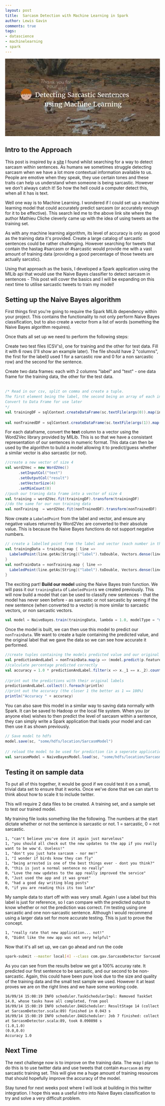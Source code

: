 ```yaml
--- 
layout: post 
title:  Sarcasm Detection with Machine Learning in Spark
author: Lewis Gavin 
comments: true 
tags: 
- datascience 
- machinelearning
- spark 
---
```


![Sarcasm Detection](../images/sarcasm.jpg)

## Intro to the Approach

This post is inspired by a [site](http://www.thesarcasmdetector.com/about/) I found whilst searching for a way to detect sarcasm within sentences. As humans we sometimes struggle detecting sarcasm when we have a lot more contextual information available to us. People are emotive when they speak, they use certain tones and these traits can help us understand when someone is being sarcastic. However we don't always catch it! So how the hell could a computer detect this, when all it has is text.

Well one way is to Machine Learning. I wondered if I could set up a machine learning model that could accurately predict sarcasm (or accurately enough for it to be effective). This search led me to the above link site where the author Mathieu Cliche cleverly came up with the idea of using tweets as the training set.

As with any machine learning algorithm, its level of accuracy is only as good as the training data it's provided. Create a large catalog of sarcastic sentences could be rather challenging. However searching for tweets that contain the hastag #sarcasm or #sarcastic would provide me with a vast amount of training data (providing a good percentage of those tweets are actually sarcstic).

Using that approach as the basis, I developed a Spark application using the MlLib api that would use the Naive Bayes classifier to detect sarcasm in sentences - This post will cover the basics and I will be expanding on this next time to utilise sarcastic tweets to train my model!

## Setting up the Naive Bayes algorithm

First things first you're going to require the Spark MlLib dependency within your project. This contains the functionality to not only perform Naive Bayes classification, but to also create a vector from a list of words (something the Naive Bayes algorithm requires).

Once thats all set up we need to perform the following steps:

Create two test files (CSV's), one for training and the other for test data. Fill it with 6 rows (I'll show an example later). The file should have 2 "columns", the first for the label(I used 1 for a sarcastic row and 0 for a non sarcastic row) and the second for the sentence.

Create two data frames: each with 2 columns "label" and "text" - one data frame for the training data, the other for the test data.

~~~scala

/* Read in our csv, split on comma and create a tuple. 
The first element being the label, the second being an array of each individual word. 
Convert to Data Frame for use later
*/
val trainingDF = sqlContext.createDataFrame(sc.textFile(args(0)).map(input => input.split(",")).map(x => (x(0),x(1).split(" ")))).toDF("label","text")

val nonTrainedDF = sqlContext.createDataFrame(sc.textFile(args(1)).map(input => input.split(",")).map(x => (x(0),x(1).split(" ")))).toDF("label","text")

~~~

For each dataframe, convert the **text** column to a vector using the Word2Vec library provided by MlLib. This is so that we have a consistant representation of our sentences in numeric format. This data can then be used by the algorithm to build a model allowing it to predict/guess whether a similar vector is also sarcastic (or not).

~~~scala
//create a new vector of size 4
val word2Vec = new Word2Vec()
      .setInputCol("text")
      .setOutputCol("result")
      .setVectorSize(4)
      .setMinCount(0)
//push our traning data frame into a vector of size 4
val training = word2Vec.fit(trainingDF).transform(trainingDF) 
//do the same for our non training data   
val nonTraining  = word2Vec.fit(nonTrainedDF).transform(nonTrainedDF)
~~~

Now create a `LabeledPoint` from the label and vector, and ensure any negative values returned by Word2Vec are converted to their absolute value. This is because the Naive Bayes functions do not support negative numbers.

~~~scala
// create a labelled point from the label and vector (each number in the vector needs to be converted to its absolute value as Naive Bayes doesnt accept negatives)l
val trainingData = training.map { line =>
  LabeledPoint(line.getAs[String]("label").toDouble, Vectors.dense(line.getAs[org.apache.spark.mllib.linalg.Vector]("result").toDense.toArray.map(a => Math.abs(a))))
}
val nonTrainData = nonTraining.map { line =>
  LabeledPoint(line.getAs[String]("label").toDouble, Vectors.dense(line.getAs[org.apache.spark.mllib.linalg.Vector]("result").toDense.toArray.map(a => Math.abs(a))))
}

~~~

The exciting part! **Build our model** using the Naive Bayes *train* function. We will pass it our `trainingData` of `LabeledPoint`s we created previously. This will now build a model that can be used to classify new sentences - that the model has never seen before - as sarcastic or not sarcastic by seeing if the new sentence (when converted to a vector) is more similar to sarcastic vectors, or non sarcastic vectors.

~~~scala
val model = NaiveBayes.train(trainingData, lambda = 1.0, modelType = "multinomial")
~~~

Once the model is built, we can then use this model to predict our `nonTrainData`. We want to create a tuple containing the predicted value, and the original label that we gave the data so we can see how accurate it performed.

~~~scala
//create tuples containing the models predicted value and our original labelled value
val predictionAndLabel = nonTrainData.map(p => (model.predict(p.features), p.label))
//calculate percentage predicted correctly
val accuracy = 1.0 * predictionAndLabel.filter(x => x._1 == x._2).count() / nonTrainData.count()

//print out the predictions with their original labels
predictionAndLabel.collect().foreach(println)
//print out the accuracy (the closer 1 the better as 1 == 100%)
println("Accuracy " + accuracy)
~~~

You can also save this model in a similar way to saving data normally with Spark. It can be saved to Hadoop or the local file system. When you (or anyone else) wishes to then predict the level of sarcasm within a sentence, they can simply write a Spark application that loads your model and can then use it as shown previously.
~~~scala
// Save model to hdfs
model.save(sc, "some/hdfs/location/SarcasmModel")

// reload the model to be used for prediction (in a seperate application for example)
val sarcasmModel = NaiveBayesModel.load(sc, "some/hdfs/location/SarcasmModel")
~~~

## Testing it on sample data

To put all of this together, it would be good if we could test it on a small, trivial data set to ensure that it works. Once we've done that we can start to think about how to scale it to include twitter.

This will require 2 data files to be created. A training set, and a sample set to test our trained model.

My training file looks something like the following. The numbers at the start dictate whether or not the sentence is sarcastic or not. 1 = sarcastic, 0 = not sarcastic.

~~~
1, "can't believe you've done it again just marvelous"
1, "you should all check out the new updates to the app if you really want to be wow'd. Useless!"
1, "don't you just hate sarcasm - nor me!"
1, "I wonder if birds know they can fly"
1, "being arrested is one of the best things ever - dont you think?"
0, "this is just a normal sentence no really"
0, "Love the new updates to the app really improved the service"
0, "Just used the app and it was great"
0, "had a good day writing blog posts"
0, "if you are reading this its too late"

~~~

My sample data to start off with was very small. Again I use a label but this label is just for reference, so I can compare with the predicted output to know whether or not the prediction was correct. I'm testing using one sarcastic and one non-sarcastic sentence. Although I would recommend using a larger data set for more accurate testing. This is just to prove the concept.

~~~
1, "really rate that new application... not!"
0, "Didnt like the new app was not very helpful"
~~~

Now that it's all set up, we can go ahead and run the code

~~~bash
spark-submit --master local[4] --class com.gav.SarcasmDetector SarcasmDetector-1.0.jar file:///home/documents/training.txt file:///home/documents/sample.txt
~~~

As you can see from the results below we got a 100% accuray rate. It predicted our first sentence to be sarcastic, and our second to be non-sarcastic. Again, this could have been pure look due to the size and quality of the training data and the small test sample we used. However it at least proves we are on the right lines and we have some working code.

~~~
16/09/14 15:08:19 INFO scheduler.TaskSchedulerImpl: Removed TaskSet 14.0, whose tasks have all completed, from pool 
16/09/14 15:08:19 INFO scheduler.DAGScheduler: ResultStage 14 (collect at SarcasmDetector.scala:89) finished in 0.043 s
16/09/14 15:08:19 INFO scheduler.DAGScheduler: Job 7 finished: collect at SarcasmDetector.scala:89, took 0.090898 s
(1.0,1.0)
(0.0,0.0)
Accuracy 1.0
~~~

## Next Time

The next challenge now is to improve on the training data. The way I plan to do this is to use twitter data and use tweets that contain `#sarcasm` as my sarcastic training set. This will give me a huge amount of training resources that should hopefully improve the accuracy of the model.

Stay tuned for next weeks post where I will look at building in this twitter integration. I hope this was a useful intro into Naive Bayes classification to try and solve a very difficult problem.
